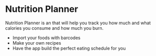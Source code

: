 # Nutrition Planner

Nutrition Planner is an that will help you track you how much and what calories you consume and how much you burn.

 - Import your foods with barcodes
 - Make your own recipes
 - Have the app build the perfect eating schedule for you
